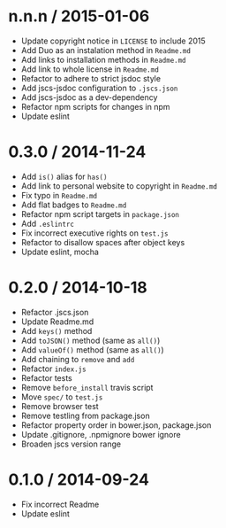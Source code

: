 
n.n.n / 2015-01-06
==================

  * Update copyright notice in `LICENSE` to include 2015
  * Add Duo as an instalation method in `Readme.md`
  * Add links to installation methods in `Readme.md`
  * Add link to whole license in `Readme.md`
  * Refactor to adhere to strict jsdoc style
  * Add jscs-jsdoc configuration to `.jscs.json`
  * Add jscs-jsdoc as a dev-dependency
  * Refactor npm scripts for changes in npm
  * Update eslint

0.3.0 / 2014-11-24
==================

 * Add `is()` alias for `has()`
 * Add link to personal website to copyright in `Readme.md`
 * Fix typo in `Readme.md`
 * Add flat badges to `Readme.md`
 * Refactor npm script targets in `package.json`
 * Add `.eslintrc`
 * Fix incorrect executive rights on `test.js`
 * Refactor to disallow spaces after object keys
 * Update eslint, mocha

0.2.0 / 2014-10-18
==================

 * Refactor .jscs.json
 * Update Readme.md
 * Add `keys()` method
 * Add `toJSON()` method (same as `all()`)
 * Add `valueOf()` method (same as `all()`)
 * Add chaining to `remove` and `add`
 * Refactor `index.js`
 * Refactor tests
 * Remove `before_install` travis script
 * Move `spec/` to `test.js`
 * Remove browser test
 * Remove testling from package.json
 * Refactor property order in bower.json, package.json
 * Update .gitignore, .npmignore bower ignore
 * Broaden jscs version range

0.1.0 / 2014-09-24
==================

 * Fix incorrect Readme
 * Update eslint
